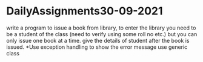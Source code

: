 # DailyAssignments30-09-2021
write a program to issue a book from library, to enter the library you need to be a student of the class (need to verify using some roll no etc.) but you can only issue one book at a time. give the details of student after the book is issued. *Use exception handling to show the error message  use generic class
